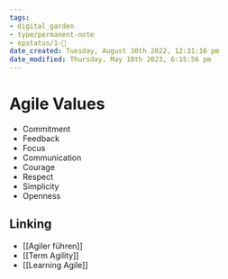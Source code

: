 ```yaml
---
tags: 
- digital_garden
- type/permanent-note
- epstatus/1-🌱
date_created: Tuesday, August 30th 2022, 12:31:16 pm
date_modified: Thursday, May 18th 2023, 6:15:56 pm
---
```

# Agile Values
+ Commitment
+ Feedback
+ Focus
+ Communication
+ Courage
+ Respect
+ Simplicity
+ Openness

## Linking
+ [[Agiler führen]]
+ [[Term Agility]]
+ [[Learning Agile]]